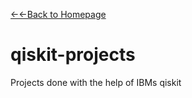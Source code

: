 [←←Back to Homepage](https://monitsharma.github.io/)


# qiskit-projects
Projects done with the help of IBMs qiskit
